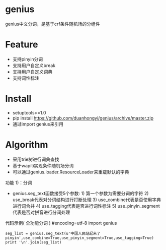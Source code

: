 genius
========
genius中文分词，是基于crf条件随机场的分组件


Feature
========

* 支持pinyin分词
* 支持用户自定义break
* 支持用户自定义词典
* 支持词性标注

Install
=========
* setuptools>=1.0
* pip install https://github.com/duanhongyi/genius/archive/master.zip
* 通过import genius来引用


Algorithm
==========
* 采用trie树进行词典查找
* 基于wapiti实现条件随机场分词
* 可以通过genius.loader.ResourceLoader来重载默认的字典

功能 1)：分词

* genius.seg_text函数接受5个参数: 1) 第一个参数为需要分词的字符 2) use_break代表对分词结构进行打断处理 3) use_combine代表是否使用字典进行词合并 4) use_tagging代表是否进行词性标注 5) use_pinyin_segment代表是否对拼音进行分词处理

代码示例( 全功能分词 )
    #encoding=utf-8
    import genius

    seg_list = genius.seg_text(u'中国人民站起来了pinyin',use_combine=True,use_pinyin_segment=True,use_tagging=True)
    print '\n'.join(seg_list)
